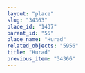 ```yaml
---
layout: "place"
slug: "34363"
place_id: "1437"
parent_id: "55"
place_name: "Hurad"
related_objects: "5956"
title: "Hurad"
previous_item: "34366"
---
```

